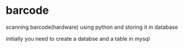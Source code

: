 # barcode
scanning barcode(hardware) using python and storing it in database

initially you need to create a databse and a table in mysql

